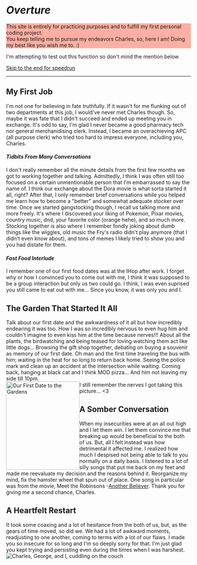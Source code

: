 <!DOCTYPE html>
<html>
<head>
<title>Expression of Love</title>
</head>
<body>

<h1><em>Overture</em></h1>
  <p style="background-color:rgba(255, 99, 71, 0.5);">This site is entirely for practicing purposes and to fulfill my first personal coding project.<br>You keep telling me to pursue my endeavors Charles, so, here I am! Doing my best like you wish me to. :)</p>
  <p>I'm attempting to test out this function so don't mind the mention below</p>
  <p><a href="#End">Skip to the end for speedrun</a></p>
<hr>
  
<h2 title="it's an awful place to work at and I suggest no one does it">My First Job</h2>
  <p>I'm not one for believing in fate truthfully. If it wasn't for me flunking out of two departments at this job, I would've never met Charles though. So, maybe it was fate that I didn't succeed and ended up meeting you in exchange. It's odd to say, I'm glad I never became a good pharmacy tech nor general merchanidising clerk. Instead, I became an overachieving APC (all purpose clerk) who tried too hard to impress everyone, including you, Charles.</p>

<h4><i>Tidbits From Many Conversations</i></h4>
  <p>I don't really remember all the minute details from the first few months we got to working together and talking. Admittedly, I think I was often still too focused on a certain unmentionable person that I'm embarrassed to say the name of. I think our exchange about the Dora movie is what sorta started it all, right? After that, I only remember brief conversations while you helped me learn how to become a "better" and somewhat adequate stocker over time. Once we started gangstocking though, I recall us talking more and more freely. It's where I discovered your liking of Pokemon, Pixar movies, country music, dnd, your favorite color (orange hehe), and so much more. Stocking together is also where I remember fondly joking about dumb things like the wiggles, old music the Fry's radio didn't play anymore (that I didn't even know about), and tons of memes I likely tried to show you and you had distate for them.</p>
 <h4><i>Fast Food Interlude</i></h4>
   <p>I remember one of our first food dates was at the IHop after work. I forget why or how I convinced you to come out with me, I think it was supposed to be a group interaction but only us two could go. I think, I was even suprised you still came to eat out with me... Since you know, it was only you and I.

<h2>The Garden That Started It All</h2>
  <p>Talk about our first date and the awkwardness of it all but how incredibly endearing it was too. How I was so incredibly nervous to even hug him and couldn't imagine to even kiss him at the time because nerves!!! About all the plants, the birdwatching and being teased for loving watching them act like little dogs... Browsing the gift shop together, debating on buying a souvenir as memory of our first date. Oh man and the first time traveling the bus with him; waiting in the heat for so long to return back home. Seeing the police mark and clean up an accident at the intersection while waiting. Coming back, hanging at black cat and I think MOD pizza... And him not leaving my side till 10pm. <br>
  <img src="https://drive.google.com/thumbnail?id=1PlbuROxsFuE_bw0XbChG24uRkCC2FcON" alt="Our First Date to the Gardens" width="200" height="240" style="float:left;"> I still remember the nerves I got taking this picture... <3
  </p>

<h2>A Somber Conversation</h2>
  <p>When my insecurities were at an all out high and I let them win. I let them convince me that breaking up would be beneficial to the both of us. But, all I felt instead was how detrimental it affected me. I realized how much I despised not being able to talk to you normally on a daily basis. I listened to a lot of silly songs that put me back on my feet and made me reevaluate my decision and the reasons behind it. Reorganize my mind, fix the hamster wheel that spun out of place. One song in particular was from the movie, Meet the Robinsons -<a href="https://youtu.be/a1xaTkFG2oY" target="_blank">Another Believer</a>. Thank you for giving me a second chance, Charles.</p>

<h2 id="End">A Heartfelt Restart</h2>
  <p>It took some coaxing and a lot of hesitance from the both of us, but, as the gears of time moved, so did we. We had a lot of awkward moments, readjusting to one another, coming to terms with a lot of our flaws. I made you so insecure for so long and I'm so deeply sorry for that. I'm just glad you kept trying and persisting even during the times when I was harshest.
<img src="https://drive.google.com/thumbnail?id=1ijJfJBbGG9FIqDSYaMEqgU4uV7PIVhrP" alt="Charles, George, and I, cuddling on the couch">
   <!--If any inquiries about my evergrowing love for this tall dork, <a href=mailto:"flustered24@gmail.com">email me here.</a>-->
  
